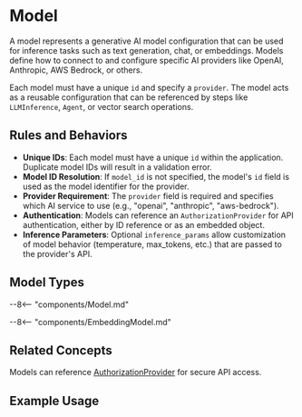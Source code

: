# Model

A model represents a generative AI model configuration that can be used for inference tasks such as text generation, chat, or embeddings. Models define how to connect to and configure specific AI providers like OpenAI, Anthropic, AWS Bedrock, or others.

Each model must have a unique `id` and specify a `provider`. The model acts as a reusable configuration that can be referenced by steps like `LLMInference`, `Agent`, or vector search operations.

## Rules and Behaviors

- **Unique IDs**: Each model must have a unique `id` within the application. Duplicate model IDs will result in a validation error.
- **Model ID Resolution**: If `model_id` is not specified, the model's `id` field is used as the model identifier for the provider.
- **Provider Requirement**: The `provider` field is required and specifies which AI service to use (e.g., "openai", "anthropic", "aws-bedrock").
- **Authentication**: Models can reference an `AuthorizationProvider` for API authentication, either by ID reference or as an embedded object.
- **Inference Parameters**: Optional `inference_params` allow customization of model behavior (temperature, max_tokens, etc.) that are passed to the provider's API.

## Model Types

--8<-- "components/Model.md"

--8<-- "components/EmbeddingModel.md"

## Related Concepts

Models can reference [AuthorizationProvider](authorization-provider.md) for secure API access.

## Example Usage

